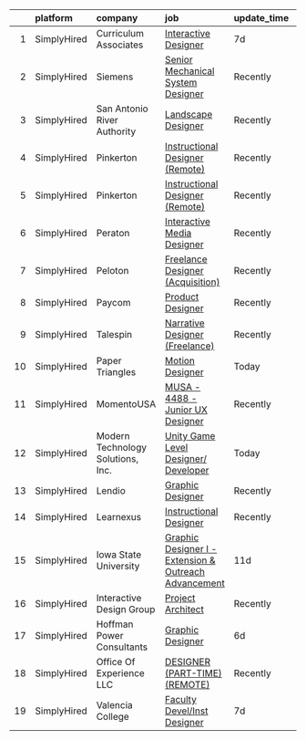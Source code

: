 

|    | platform    | company                           | job                                                                                                                                                                    | update_time   | location          |
|---:|:------------|:----------------------------------|:-----------------------------------------------------------------------------------------------------------------------------------------------------------------------|:--------------|:------------------|
|  1 | SimplyHired | Curriculum Associates             | [Interactive Designer](https://www.simplyhired.com/job/aEqSRT4cw_DJ35By06_o-_tgVHibFsEXmpmpFA1EBFhYiAj0eencTA?q=interactive+designer)                                  | 7d            | Remote            |
|  2 | SimplyHired | Siemens                           | [Senior Mechanical System Designer](https://www.simplyhired.com/job/IhszmAGNew39YnFpCNT4peWCHIuJCiPfrO_2kIacl9CK3taMQyc1Cw?q=interactive+designer)                     | Recently      | Irving, TX        |
|  3 | SimplyHired | San Antonio River Authority       | [Landscape Designer](https://www.simplyhired.com/job/io_aXrK5pZppTcOFC-Ax-LqY1ga9O-__diP_YV1THP2ttvUG4-0New?q=interactive+designer)                                    | Recently      | San Antonio, TX   |
|  4 | SimplyHired | Pinkerton                         | [Instructional Designer (Remote)](https://www.simplyhired.com/job/PlvLyUw16ZDnnGFVY_zZsvgU15SXLN9FAPcn8g27xDnMhvmlcbBjEw?q=interactive+designer)                       | Recently      | Remote            |
|  5 | SimplyHired | Pinkerton                         | [Instructional Designer (Remote)](https://www.simplyhired.com/job/PlvLyUw16ZDnnGFVY_zZsvgU15SXLN9FAPcn8g27xDnMhvmlcbBjEw?q=interactive+designer)                       | Recently      | Remote            |
|  6 | SimplyHired | Peraton                           | [Interactive Media Designer](https://www.simplyhired.com/job/KtuPm2OoCAOVa-u6kbpP8UW4YgS1-SQgIhYLysau63tE5xuE5ofvXg?q=interactive+designer)                            | Recently      | McLean, VA        |
|  7 | SimplyHired | Peloton                           | [Freelance Designer (Acquisition)](https://www.simplyhired.com/job/Kdzp-uLURTRVy4vpSZihxX3fuu4gc17UB_LHUdiHiS7K-Lr-O5tYGg?q=interactive+designer)                      | Recently      | New York, NY      |
|  8 | SimplyHired | Paycom                            | [Product Designer](https://www.simplyhired.com/job/sTicsWpEbBaN_PDIYOQLlIPFYVeVVEqPog0YzBBQapUXHdf-2SKMxQ?q=interactive+designer)                                      | Recently      | Oklahoma City, OK |
|  9 | SimplyHired | Talespin                          | [Narrative Designer (Freelance)](https://www.simplyhired.com/job/JfivQAhjp7ywtkKT4uVRHNZFiYBCYaXVq3F0ftlBdVBM_M1ys6vvxA?q=interactive+designer)                        | Recently      | Remote            |
| 10 | SimplyHired | Paper Triangles                   | [Motion Designer](https://www.simplyhired.com/job/gjitnyJw-LDWaJ0VQ1ssa3LKp4lQAqNlCmXT03oWt1HI7FlpOx2yvA?q=interactive+designer)                                       | Today         | Remote            |
| 11 | SimplyHired | MomentoUSA                        | [MUSA - 4488 - Junior UX Designer](https://www.simplyhired.com/job/vMc5oxuPHBT1UoMWc5JKE8Mg8TfR6tqtb-QU8G00pOBeSG5nOtNZTg?q=interactive+designer)                      | Recently      | Remote            |
| 12 | SimplyHired | Modern Technology Solutions, Inc. | [Unity Game Level Designer/ Developer](https://www.simplyhired.com/job/DONYiRY_EXlnsf7gm0tMr0p4BoZ5LmV0M6vSTx0MUwP5fKF7vEONGw?q=interactive+designer)                  | Today         | Huntsville, AL    |
| 13 | SimplyHired | Lendio                            | [Graphic Designer](https://www.simplyhired.com/job/cEQGgZHJhx7ecWkmUqUlTRhOQvALfaou5ODhkLJx1nGGIStnaNoGoQ?q=interactive+designer)                                      | Recently      | Lehi, UT          |
| 14 | SimplyHired | Learnexus                         | [Instructional Designer](https://www.simplyhired.com/job/gUDVwDBfPJqH2dUukpkpdQ_fFOZ3XNgSzoEAmZiKjtJlDDcU7I-pag?q=interactive+designer)                                | Recently      | Remote            |
| 15 | SimplyHired | Iowa State University             | [Graphic Designer I - Extension & Outreach Advancement](https://www.simplyhired.com/job/6YeBZTL13YpaUZ4-ZekmU5k_i_jVyOEsblC7qiVMzVmcUuEEm9foRA?q=interactive+designer) | 11d           | Ames, IA          |
| 16 | SimplyHired | Interactive Design Group          | [Project Architect](https://www.simplyhired.com/job/xA8pKB1Q4nq3AdtfgRmNnEEt-pqCcxZMfbcdodt_NEOyOpfLdeKwGA?q=interactive+designer)                                     | Recently      | Roanoke, VA       |
| 17 | SimplyHired | Hoffman Power Consultants         | [Graphic Designer](https://www.simplyhired.com/job/2g4H6nO21PNJh_N-UZR4jYnW_GOfr7yD97JVntUyEO1Zt9G00fwdzA?q=interactive+designer)                                      | 6d            | Remote            |
| 18 | SimplyHired | Office Of Experience LLC          | [DESIGNER (PART-TIME) (REMOTE)](https://www.simplyhired.com/job/yUtNm7aP5k7lf3a27Q4KIbyvuM9A7WQE2tgKPjPrP4xRwKfFS33ECw?q=interactive+designer)                         | Recently      | Chicago, IL       |
| 19 | SimplyHired | Valencia College                  | [Faculty Devel/Inst Designer](https://www.simplyhired.com/job/0fuiEbatBd9vczTFb2Q7bael3CIqyQAZu6hF4Jkr4vwTzDMCgEnhaQ?q=interactive+designer)                           | 7d            | Orlando, FL       |
